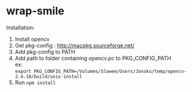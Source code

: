 wrap-smile
==========
Installation:

1) Install opencv
2) Get pkg-config : http://macpkg.sourceforge.net/
3) Add pkg-config to PATH
4) Add path to folder containing opencv.pc to PKG_CONFIG_PATH  
   ex:  
   `export PKG_CONFIG_PATH=/Volumes/Slowee/Users/Jonsku/temp/opencv-2.4.10/build/unix-install`
5) Run `npm install`
